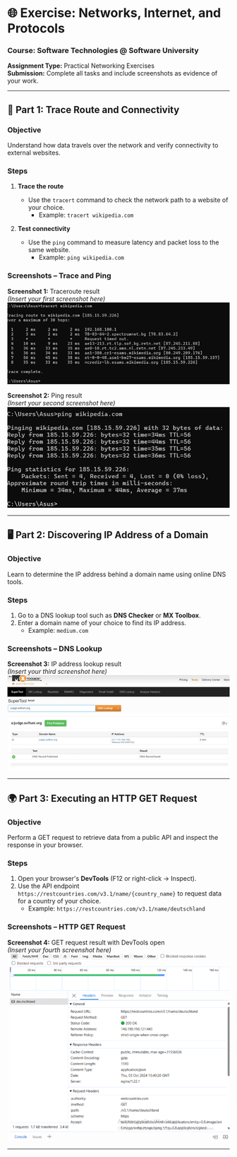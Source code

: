 # 🌐 Exercise: Networks, Internet, and Protocols

### Course: Software Technologies @ Software University  
**Assignment Type:** Practical Networking Exercises  
**Submission:** Complete all tasks and include screenshots as evidence of your work.

---

## 🧭 Part 1: Trace Route and Connectivity

### Objective
Understand how data travels over the network and verify connectivity to external websites.

### Steps
1. **Trace the route**  
   - Use the `tracert` command to check the network path to a website of your choice.  
     - Example: `tracert wikipedia.com`  

2. **Test connectivity**  
   - Use the `ping` command to measure latency and packet loss to the same website.  
     - Example: `ping wikipedia.com`  

### Screenshots – Trace and Ping
**Screenshot 1:** Traceroute result  
*(Insert your first screenshot here)*  
![Traceroute](Screenshot-1.png)

**Screenshot 2:** Ping result  
*(Insert your second screenshot here)*  
![Ping](Screenshot-2.png)

---

## 🖥️ Part 2: Discovering IP Address of a Domain

### Objective
Learn to determine the IP address behind a domain name using online DNS tools.

### Steps
1. Go to a DNS lookup tool such as **DNS Checker** or **MX Toolbox**.  
2. Enter a domain name of your choice to find its IP address.  
   - Example: `medium.com`  

### Screenshots – DNS Lookup
**Screenshot 3:** IP address lookup result  
*(Insert your third screenshot here)*  
![DNS Lookup](Screenshot-3.png)

---

## 🌍 Part 3: Executing an HTTP GET Request

### Objective
Perform a GET request to retrieve data from a public API and inspect the response in your browser.

### Steps
1. Open your browser's **DevTools** (F12 or right-click → Inspect).  
2. Use the API endpoint `https://restcountries.com/v3.1/name/{country_name}` to request data for a country of your choice.  
   - Example: `https://restcountries.com/v3.1/name/deutschland`  

### Screenshots – HTTP GET Request
**Screenshot 4:** GET request result with DevTools open  
*(Insert your fourth screenshot here)*  
![HTTP GET](Screenshot-4.png)

---
